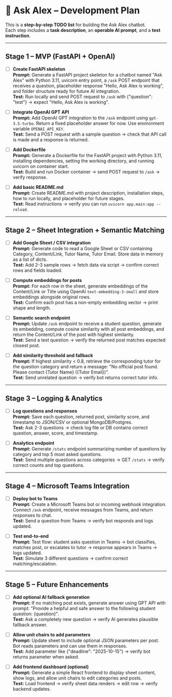 # 📝 Ask Alex – Development Plan

This is a **step-by-step TODO list** for building the Ask Alex chatbot.  
Each step includes a **task description**, an **operable AI prompt**, and a **test instruction**.

---

## Stage 1 – MVP (FastAPI + OpenAI)

- [ ] **Create FastAPI skeleton**  
      **Prompt:** Generate a FastAPI project skeleton for a chatbot named "Ask Alex" with Python 3.11, uvicorn entry point, a `/ask` POST endpoint that receives a question, placeholder response "Hello, Ask Alex is working", and folder structure ready for future AI integration.  
      **Test:** Run locally and send POST request to `/ask` with {"question": "test"} → expect "Hello, Ask Alex is working".

- [ ] **Integrate OpenAI GPT API**  
      **Prompt:** Add OpenAI GPT integration to the `/ask` endpoint using `gpt-3.5-turbo`. Return a fixed placeholder answer for now. Use environment variable `OPENAI_API_KEY`.  
      **Test:** Send a POST request with a sample question → check that API call is made and a response is returned.

- [ ] **Add Dockerfile**  
      **Prompt:** Generate a Dockerfile for the FastAPI project with Python 3.11, installing dependencies, setting the working directory, and running uvicorn on container start.  
      **Test:** Build and run Docker container → send POST request to `/ask` → verify response.

- [ ] **Add basic README.md**  
      **Prompt:** Create README.md with project description, installation steps, how to run locally, and placeholder for future stages.  
      **Test:** Read instructions → verify you can run `uvicorn app.main:app --reload`.

---

## Stage 2 – Sheet Integration + Semantic Matching

- [ ] **Add Google Sheet / CSV integration**  
      **Prompt:** Generate code to read a Google Sheet or CSV containing Category, Content/Link, Tutor Name, Tutor Email. Store data in memory as a list of dicts.  
      **Test:** Add 2-3 sample rows → fetch data via script → confirm correct rows and fields loaded.

- [ ] **Compute embeddings for posts**  
      **Prompt:** For each row in the sheet, generate embeddings of the Content/Link or Title using OpenAI `text-embedding-3-small` and store embeddings alongside original rows.  
      **Test:** Confirm each post has a non-empty embedding vector → print shape and length.

- [ ] **Semantic search endpoint**  
      **Prompt:** Update `/ask` endpoint to receive a student question, generate its embedding, compute cosine similarity with all post embeddings, and return the Content/Link of the post with highest similarity.  
      **Test:** Send a test question → verify the returned post matches expected closest post.

- [ ] **Add similarity threshold and fallback**  
      **Prompt:** If highest similarity < 0.8, retrieve the corresponding tutor for the question category and return a message: "No official post found. Please contact {Tutor Name} ({Tutor Email})".  
      **Test:** Send unrelated question → verify bot returns correct tutor info.

---

## Stage 3 – Logging & Analytics

- [ ] **Log questions and responses**  
      **Prompt:** Save each question, returned post, similarity score, and timestamp to JSON/CSV or optional MongoDB/Postgres.  
      **Test:** Ask 2-3 questions → check log file or DB contains correct question, answer, score, and timestamp.

- [ ] **Analytics endpoint**  
      **Prompt:** Generate `/stats` endpoint summarizing number of questions by category and top 5 most asked questions.  
      **Test:** Send multiple questions across categories → GET `/stats` → verify correct counts and top questions.

---

## Stage 4 – Microsoft Teams Integration

- [ ] **Deploy bot to Teams**  
      **Prompt:** Create a Microsoft Teams bot or incoming webhook integration. Connect `/ask` endpoint, receive messages from Teams, and return responses to chat.  
      **Test:** Send a question from Teams → verify bot responds and logs updated.

- [ ] **Test end-to-end**  
      **Prompt:** Test flow: student asks question in Teams → bot classifies, matches post, or escalates to tutor → response appears in Teams → logs updated.  
      **Test:** Simulate 3 different questions → confirm correct matching/escalation.

---

## Stage 5 – Future Enhancements

- [ ] **Add optional AI fallback generation**  
      **Prompt:** If no matching post exists, generate answer using GPT API with prompt: "Provide a helpful and safe answer to the following student question: {question}".  
      **Test:** Ask a completely new question → verify AI generates plausible fallback answer.

- [ ] **Allow unit chairs to add parameters**  
      **Prompt:** Update sheet to include optional JSON parameters per post. Bot reads parameters and can use them in responses.  
      **Test:** Add parameter like {"deadline": "2025-10-15"} → verify bot returns parameter when asked.

- [ ] **Add frontend dashboard (optional)**  
      **Prompt:** Generate a simple React frontend to display sheet content, show logs, and allow unit chairs to edit categories and posts.  
      **Test:** Load frontend → verify sheet data renders → edit row → verify backend updates.
